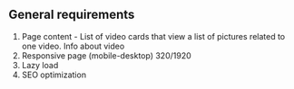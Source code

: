 ## General requirements
1. Page content - List of video cards that view a list of pictures related to one video. Info about video
2. Responsive page (mobile-desktop) 320/1920
3. Lazy load
4. SEO optimization

